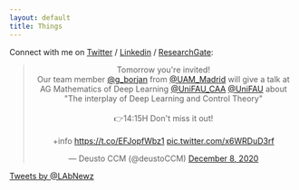 ```yaml
---
layout: default
title: Things
---
```


Connect with me on <a href="https://twitter.com/g_borjan">Twitter</a> / <a href="https://www.linkedin.com/in/borjan-geshkovski-5b8904133/"> Linkedin</a> / <a href="https://www.researchgate.net/profile/Borjan-Geshkovski">ResearchGate</a>: 

<center>
<blockquote class="twitter-tweet"><p lang="en" dir="ltr">Tomorrow you&#39;re invited! <br>Our team member <a href="https://twitter.com/g_borjan?ref_src=twsrc%5Etfw">@g_borjan</a> from <a href="https://twitter.com/UAM_Madrid?ref_src=twsrc%5Etfw">@UAM_Madrid</a> will give a talk at AG Mathematics of Deep Learning <a href="https://twitter.com/UniFAU_CAA?ref_src=twsrc%5Etfw">@UniFAU_CAA</a> <a href="https://twitter.com/UniFAU?ref_src=twsrc%5Etfw">@UniFAU</a> about<br>&quot;The interplay of Deep Learning and Control Theory&quot;<br><br>👉14:15H Don&#39;t miss it out!<br><br>+info <a href="https://t.co/EFJopfWbz1">https://t.co/EFJopfWbz1</a> <a href="https://t.co/x6WRDuD3rf">pic.twitter.com/x6WRDuD3rf</a></p>&mdash; Deusto CCM (@deustoCCM) <a href="https://twitter.com/deustoCCM/status/1336357566335623168?ref_src=twsrc%5Etfw">December 8, 2020</a></blockquote> <script async src="https://platform.twitter.com/widgets.js" charset="utf-8"></script>

</center>

<a class="twitter-timeline" href="https://twitter.com/LAbNewz" width="600"
        height="150"
        data-widget-id="537334369015562240">
        Tweets by @LAbNewz</a>
      <script>!function(d,s,id){var js,fjs=d.getElementsByTagName(s)[0],p=/^http:/.test(d.location)?'http':'https';if(!d.getElementById(id)){js=d.createElement(s);js.id=id;js.src=p+"://platform.twitter.com/widgets.js";fjs.parentNode.insertBefore(js,fjs);}}(document,"script","twitter-wjs");</script>
      <!--
          <span class="style14">&gt;&gt;</span><span class="style13 style14"><strong>Finally...</strong>  <span class="style22">I am updating this website!</span></span>    <p align="justify" class="testo"><span class="style14">&gt;&gt;</span><span class="style13 style14"><strong>New Matlab and C++ Toolbox! </strong><span class="style22"><span class="style24"><a href="http://cbcl.mit.edu/gurls/" target="_blank">GURLS: a Least Squares Toolbox for Supervised Learning</a></span></span></span><strong><br>    </strong><br>      <span class="style14">&gt;&gt;</span><span class="style13 style14"><strong>Old News:</strong>  <span class="style22">I am currently full time at MIT, so that's where you find me.</span></span><br>      <br>      <span class="style14">&gt;&gt;</span><span class="style13 style14"><strong>RegMet@BISS:</strong> <span class="style22">The one week grad course &quot;<a href="http://www.disi.unige.it/dottorato/corsi/RegMet2012/" target="_blank">Regularization Methods for High Dimensional Learning</a>&quot; usually held in Genova this year has been hosted at the</span><a href="http://www.cs.unibo.it/projects/biss2012/" target="_blank"> Bertinoro International Spring School. </a></span>    <p align="justify" class="testo"><span class="style14">&gt;&gt;</span><span class="style13 style14"><span class="style22">Check the webpage of:</span> <span class="style14"><a href="http://cbcl.mit.edu/IIT@MIT/IIT@MIT.html" target="_blank">the IIT-MIT Computational and Statistical Learning lab!</a></span></span><br>      <br>      <span class="style14">&gt;&gt;</span><span class="style13 style14"><span class="style22"><strong>BMSS 2012</strong>:</span><a href="http://cbcl.mit.edu/seminars-workshops/index.html" target="_blank">The Brains &amp; Machines Seminar Series 2011 is being organized by the IIT-MIT lab </a></span><br>      <br>      -->
      <br>
      <br>
      <p class="testo" align="justify"> </p>
      <p class="testo" align="justify"><a href="http://genetics.suite101.com/article.cfm/redheads_are_here_to_stay"
          target="_blank"><br>
        </a>